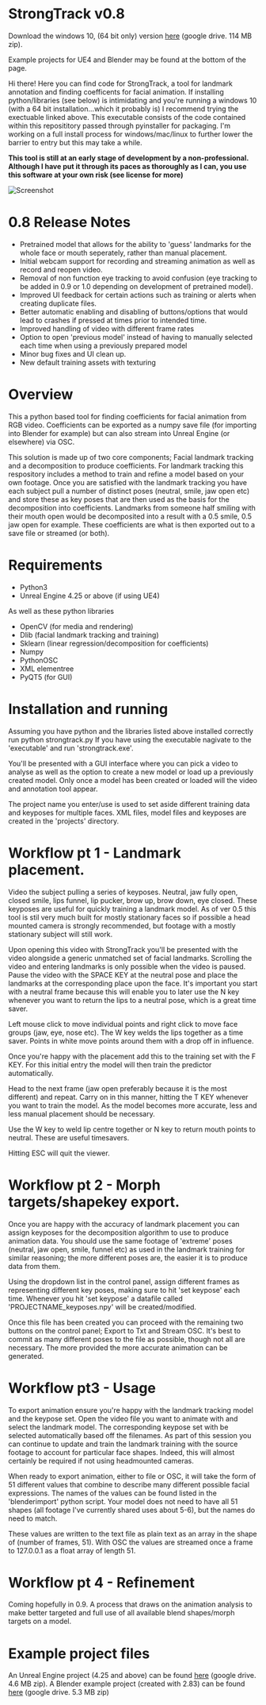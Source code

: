 # StrongTrack v0.8

Download the windows 10, (64 bit only) version [here](https://drive.google.com/file/d/1RSHuZtHB_VTBN37-PuapUriQn49aI6jJ/view?usp=sharing) (google drive. 114 MB zip).

Example projects for UE4 and Blender may be found at the bottom of the page.

Hi there! Here you can find code for StrongTrack, a tool for landmark annotation and finding coefficents for facial animation. If installing python/libraries (see below) is intimidating and you're running a windows 10 (with a 64 bit installation...which it probably is) I recommend trying the exectuable linked above. This executable consists of the code contained within this reposititory passed through pyinstaller for packaging. I'm working on a full install process for windows/mac/linux to further lower the barrier to entry but this may take a while.

**This tool is still at an early stage of development by a non-professional. Although I have put it through its paces as thoroughly as I can, you use this software at your own risk (see license for more)**

![Screenshot](https://github.com/rwsarmstrong/strongtrack/blob/0.8/0.8/images/screenshot.jpg)

# 0.8 Release Notes
* Pretrained model that allows for the ability to 'guess' landmarks for the whole face or mouth seperately, rather than manual placement.
* Initial webcam support for recording and streaming animation as well as record and reopen video.
* Removal of non function eye tracking to avoid confusion (eye tracking to be added in 0.9 or 1.0 depending on development of pretrained model).
* Improved UI feedback for certain actions such as training or alerts when creating duplicate files.
* Better automatic enabling and disabling of buttons/options that would lead to crashes if pressed at times prior to intended time.
* Improved handling of video with different frame rates
* Option to open 'previous model' instead of having to manually selected each time when using a previously prepared model
* Minor bug fixes and UI clean up.
* New default training assets with texturing

# Overview
This a python based tool for finding coefficients for facial animation from RGB video. Coefficients can be exported as a numpy save file (for importing into Blender for example) but can also stream into Unreal Engine (or elsewhere) via OSC.

This solution is made up of two core components; Facial landmark tracking and a decomposition to produce coefficients. For landmark tracking this respository includes a method to train and refine a model based on your own footage. Once you are satisfied with the landmark tracking you have each subject pull a number of distinct poses (neutral, smile, jaw open etc) and store these as key poses that are then used as the basis for the decomposition into coefficients. Landmarks from someone half smiling with their mouth open would be decomposited into a result with a 0.5 smile, 0.5 jaw open for example. These coefficients are what is then exported out to a save file or streamed (or both).

# Requirements
* Python3
* Unreal Engine 4.25 or above (if using UE4)

As well as these python libraries
* OpenCV (for media and rendering)
* Dlib (facial landmark tracking and training)
* Sklearn (linear regression/decomposition for coefficients)
* Numpy
* PythonOSC 
* XML elementree 
* PyQT5 (for GUI)

# Installation and running
Assuming you have python and the libraries listed above installed correctly run python strongtrack.py
If you have using the executable nagivate to the 'executable' and run 'strongtrack.exe'.

You'll be presented with a GUI interface where you can pick a video to analyse as well as the option to create a new model or load up a previously created model. Only once a model has been created or loaded will the video and annotation tool appear.

The project name you enter/use is used to set aside different training data and keyposes for multiple faces. XML files, model files and keyposes are created in the 'projects' directory.

# Workflow pt 1 - Landmark placement.
Video the subject pulling a series of keyposes. Neutral, jaw fully open, closed smile, lips funnel, lip pucker, brow up, brow down, eye closed. These keyposes are useful for quickly training a landmark model. As of ver 0.5 this tool is stil very much built for mostly stationary faces so if possible a head mounted camera is strongly recommended, but footage with a mostly stationary subject will still work.

Upon opening this video with StrongTrack you'll be presented with the video alongside a generic unmatched set of facial landmarks. Scrolling the video and entering landmarks is only possible when the video is paused. Pause the video with the SPACE KEY at the neutral pose and place the landmarks at the corresponding place upon the face. It's important you start with a neutral frame because this will enable you to later use the N key whenever you want to return the lips to a neutral pose, which is a great time saver.

Left mouse click to move individual points and right click to move face groups (jaw, eye, nose etc). The W key welds the lips together as a time saver. Points in white move points around them with a drop off in influence. 

Once you're happy with the placement add this to the training set with the F KEY. For this initial entry the model will then train the predictor automatically.

Head to the next frame (jaw open preferably because it is the most different) and repeat. Carry on in this manner, hitting the T KEY whenever you want to train the model. As the model becomes more accurate, less and less manual placement should be necessary.

Use the W key to weld lip centre together or N key to return mouth points to neutral. These are useful timesavers.

Hitting ESC will quit the viewer.

# Workflow pt 2 - Morph targets/shapekey export.
Once you are happy with the accuracy of landmark placement you can assign keyposes for the decomposition algorithm to use to produce animation data. You should use the same footage of 'extreme' poses (neutral, jaw open, smile, funnel etc) as used in the landmark training for similar reasoning; the more different poses are, the easier it is to produce data from them. 

Using the dropdown list in the control panel, assign different frames as representing different key poses, making sure to hit 'set keypose' each time. Whenever you hit 'set keypose' a datafile called 'PROJECTNAME_keyposes.npy' will be created/modified.

Once this file has been created you can proceed with the remaining two buttons on the control panel; Export to Txt and Stream OSC. It's best to commit as many different poses to the file as possible, though not all are necessary. The more provided the more accurate animation can be generated.

# Workflow pt3 - Usage
To export animation ensure you're happy with the landmark tracking model and the keypose set. Open the video file you want to animate with and select the landmark model. The corresponding keypose set with be selected automatically based off the filenames. As part of this session you can continue to update and train the landmark training with the source footage to account for particular face shapes. Indeed, this will almost certainly be required if not using headmounted cameras.

When ready to export animation, either to file or OSC, it will take the form of 51 different values that combine to describe many different possible facial expressions. The names of the values can be found listed in the 'blenderimport' python script. Your model does not need to have all 51 shapes (all footage I've currently shared uses about 5-6), but the names do need to match. 

These values are written to the text file as plain text as an array in the shape of (number of frames, 51). With OSC the values are streamed once a frame to 127.0.0.1 as a float array of length 51.

# Workflow pt 4 - Refinement
Coming hopefully in 0.9. A process that draws on the animation analysis to make better targeted and full use of all available blend shapes/morph targets on a model.

# Example project files
An Unreal Engine project (4.25 and above) can be found [here](https://drive.google.com/file/d/1jOlB9IA068MmkdfMyCxCW0TFL3oD1AFk/view?usp=sharing) (google drive. 4.6 MB zip). A Blender example project (created with 2.83) can be found [here](https://drive.google.com/file/d/1esG5yJNPG0h7Tzv66Qd5h-R35Je0IWnT/view?usp=sharing) (google drive. 5.3 MB zip)
